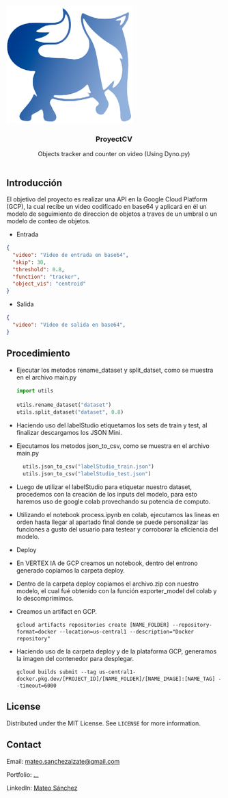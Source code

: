 <!-- PROJECT LOGO -->
<br />

<p align="center">

![Logo WhiteFox](https://raw.githubusercontent.com/Deimaxs/project_cv/main/logo4.png)

  <h3 align="center">ProyectCV</h3>

  <p align="center">
    Objects tracker and counter on video (Using Dyno.py)
    <br />
    <br />
</p>



## Introducción

El objetivo del proyecto es realizar una API en la Google Cloud Platform (GCP), la cual recibe un video codificado en base64 y aplicará en él un modelo de seguimiento de direccion de objetos a traves de un umbral o un modelo de conteo de objetos.


* Entrada
```json
{
  "video": "Video de entrada en base64",
  "skip": 30,
  "threshold": 0.8,
  "function": "tracker",
  "object_vis": "centroid"
}
```

* Salida
```json
{
  "video": "Video de salida en base64",
}
```



<!-- USAGE EXAMPLES -->
## Procedimiento

* Ejecutar los metodos rename_dataset y split_datset, como se muestra en el archivo main.py

  ```python
  import utils

  utils.rename_dataset("dataset")
  utils.split_dataset("dataset", 0.8)
  ```

<!-- _For more examples, please refer to the [Examples packages](https://github.com/avmmodules/AVMWeather/tree/main/examples)_ -->


* Haciendo uso del labelStudio etiquetamos los sets de train y test, al finalizar descargamos los JSON Mini.

* Ejecutamos los metodos json_to_csv, como se muestra en el archivo main.py

  ```python
	utils.json_to_csv("labelStudio_train.json")
	utils.json_to_csv("labelStudio_test.json")
  ```

* Luego de utilizar el labelStudio para etiquetar nuestro dataset, procedemos con la creación de los inputs del modelo, para esto haremos uso de google colab provechando su potencia de computo.

* Utilizando el notebook process.ipynb en colab, ejecutamos las lineas en orden hasta llegar al apartado final donde se puede personalizar las funciones a gusto del usuario para testear y corroborar la eficiencia del modelo.

- Deploy

* En VERTEX IA de GCP creamos un notebook, dentro del entrono generado copiamos la carpeta deploy.

* Dentro de la carpeta deploy copiamos el archivo.zip con nuestro modelo, el cual fué obtenido con la función exporter_model del colab y lo descomprimimos.

* Creamos un artifact en GCP.

  ```shell
  gcloud artifacts repositories create [NAME_FOLDER] --repository-format=docker --location=us-central1 --description="Docker repository"
  ```

* Haciendo uso de la carpeta deploy y de la plataforma GCP, generamos la imagen del contenedor para desplegar.

  ```shell
  gcloud builds submit --tag us-central1-docker.pkg.dev/[PROJECT_ID]/[NAME_FOLDER]/[NAME_IMAGE]:[NAME_TAG] --timeout=6000 
  ```

<!-- LICENSE -->
## License

  Distributed under the MIT License. See `LICENSE` for more information.

<!-- CONTACT -->
## Contact

Email: mateo.sanchezalzate@gmail.com

Portfolio: 
[...](https://www.linkedin.com/in/mateo-sanchez-770019256/ "...")

LinkedIn: 
[Mateo Sánchez](https://www.linkedin.com/in/mateo-sanchez-770019256/ "Mateo Sánchez")

